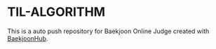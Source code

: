 # TIL-ALGORITHM
This is a auto push repository for Baekjoon Online Judge created with [BaekjoonHub](https://github.com/BaekjoonHub/BaekjoonHub).

